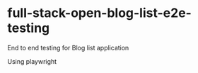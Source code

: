 # full-stack-open-blog-list-e2e-testing

End to end testing for Blog list application

Using playwright